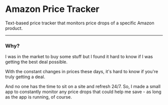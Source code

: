 # Amazon Price Tracker
Text-based price tracker that monitors price drops of a specific Amazon product.

---
### Why?
I was in the market to buy some stuff but I found it hard to know if I was getting the best deal possible.

With the constant changes in prices these days, it's hard to know if you're truly getting a deal.

And no one has the time to sit on a site and refresh 24/7. So, I made a small app to constantly monitor any price drops that could help me save - as long as the app is running, of course.